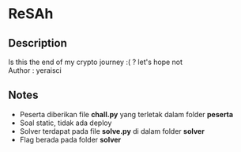 # ReSAh

## Description
Is this the end of my crypto journey :( ? let's hope not<br>
Author : yeraisci

## Notes
- Peserta diberikan file **chall.py** yang terletak dalam folder **peserta**
- Soal static, tidak ada deploy
- Solver terdapat pada file **solve.py** di dalam folder **solver**
- Flag berada pada folder **solver**